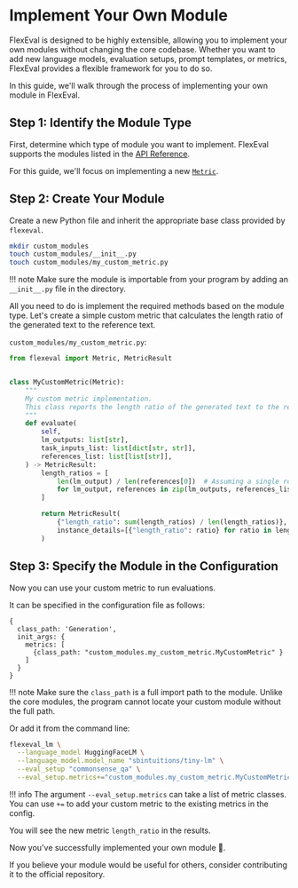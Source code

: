 # Implement Your Own Module

FlexEval is designed to be highly extensible, allowing you to implement your own modules without changing the core codebase.
Whether you want to add new language models, evaluation setups, prompt templates, or metrics, FlexEval provides a flexible framework for you to do so.

In this guide, we'll walk through the process of implementing your own module in FlexEval.

## Step 1: Identify the Module Type

First, determine which type of module you want to implement.
FlexEval supports the modules listed in the [API Reference](../api_reference/FewShotGenerator.md).

For this guide, we'll focus on implementing a new [`Metric`](../api_reference/Metric.md).

## Step 2: Create Your Module

Create a new Python file and inherit the appropriate base class provided by `flexeval`.

```bash
mkdir custom_modules
touch custom_modules/__init__.py
touch custom_modules/my_custom_metric.py
```

!!! note
    Make sure the module is importable from your program by adding an `__init__.py` file in the directory.

All you need to do is implement the required methods based on the module type.
Let's create a simple custom metric that calculates the length ratio of the generated text to the reference text.

`custom_modules/my_custom_metric.py`:

```python
from flexeval import Metric, MetricResult


class MyCustomMetric(Metric):
    """
    My custom metric implementation.
    This class reports the length ratio of the generated text to the reference text.
    """
    def evaluate(
        self,
        lm_outputs: list[str],
        task_inputs_list: list[dict[str, str]],
        references_list: list[list[str]],
    ) -> MetricResult:
        length_ratios = [
            len(lm_output) / len(references[0])  # Assuming a single reference
            for lm_output, references in zip(lm_outputs, references_list)
        ]

        return MetricResult(
            {"length_ratio": sum(length_ratios) / len(length_ratios)},
            instance_details=[{"length_ratio": ratio} for ratio in length_ratios],
        )
```

## Step 3: Specify the Module in the Configuration

Now you can use your custom metric to run evaluations.

It can be specified in the configuration file as follows:

```jsonnet
{
  class_path: 'Generation',
  init_args: {
    metrics: [
      {class_path: "custom_modules.my_custom_metric.MyCustomMetric" }
    ]
  }
}
```

!!! note
    Make sure the `class_path` is a full import path to the module.
    Unlike the core modules, the program cannot locate your custom module without the full path.

Or add it from the command line:

```bash
flexeval_lm \
  --language_model HuggingFaceLM \
  --language_model.model_name "sbintuitions/tiny-lm" \
  --eval_setup "commonsense_qa" \
  --eval_setup.metrics+="custom_modules.my_custom_metric.MyCustomMetric"
```

!!! info
    The argument `--eval_setup.metrics` can take a list of metric classes.
    You can use `+=` to add your custom metric to the existing metrics in the config.

You will see the new metric `length_ratio` in the results.

Now you've successfully implemented your own module 🎉.

If you believe your module would be useful for others, consider contributing it to the official repository.
